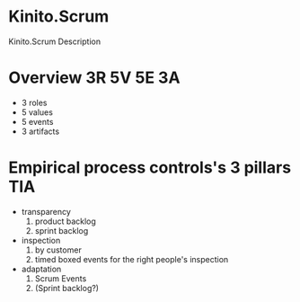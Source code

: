 # Kinito.Scrum
Kinito.Scrum Description

# Overview 3R 5V 5E 3A

* 3 roles
* 5 values
* 5 events
* 3 artifacts

# Empirical process controls's 3 pillars TIA

* transparency
  1. product backlog
  2. sprint backlog
* inspection
  1. by customer
  2. timed boxed events for the right people's inspection
* adaptation
  1. Scrum Events
  2. (Sprint backlog?)



